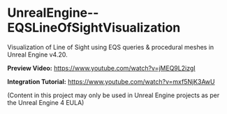 # UnrealEngine--EQSLineOfSightVisualization
Visualization of Line of Sight using EQS queries &amp; procedural meshes in Unreal Engine v4.20. 

**Preview Video:** https://www.youtube.com/watch?v=jMEQ9L2izgI

**Integration Tutorial:** https://www.youtube.com/watch?v=mxf5NjK3AwU

(Content in this project may only be used in Unreal Engine projects as per the Unreal Engine 4 EULA)
